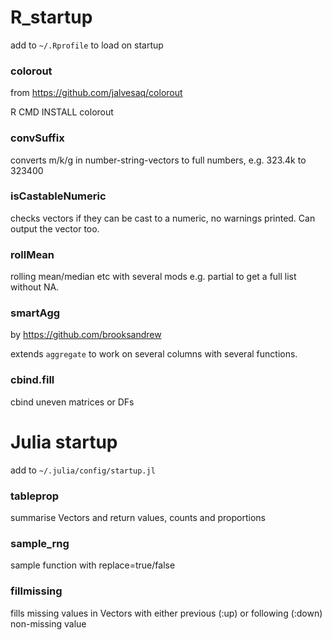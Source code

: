 # R_startup

add to `~/.Rprofile` to load on startup

### colorout

from https://github.com/jalvesaq/colorout

R CMD INSTALL colorout

### convSuffix

converts m/k/g in number-string-vectors to full numbers, e.g. 323.4k to 323400

### isCastableNumeric

checks vectors if they can be cast to a numeric, no warnings printed. Can output the vector too.

### rollMean

rolling mean/median etc with several mods e.g. partial to get a full list without NA.

### smartAgg

by https://github.com/brooksandrew

extends `aggregate` to work on several columns with several functions.

### cbind.fill

cbind uneven matrices or DFs


# Julia startup

add to `~/.julia/config/startup.jl`

### tableprop

summarise Vectors and return values, counts and proportions

### sample_rng

sample function with replace=true/false

### fillmissing

fills missing values in Vectors with either previous (:up) or following (:down) non-missing value
